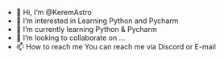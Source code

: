 - 👋 Hi, I’m @KeremAstro
- 👀 I’m interested in Learning Python and Pycharm
- 🌱 I’m currently learning Python & Pycharm
- 💞️ I’m looking to collaborate on ...
- 📫 How to reach me You can reach me via Discord or E-mail

<!---
KeremAstro/KeremAstro is a ✨ special ✨ repository because its `README.md` (this file) appears on your GitHub profile.
You can click the Preview link to take a look at your changes.
--->
